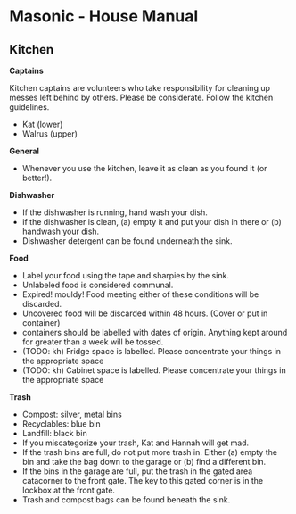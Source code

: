 # Masonic - House Manual

## Kitchen

**Captains**

Kitchen captains are volunteers who take responsibility for cleaning up messes left behind by others.
Please be considerate. 
Follow the kitchen guidelines.

- Kat (lower)
- Walrus (upper)

**General**

- Whenever you use the kitchen, leave it as clean as you found it (or better!).

**Dishwasher**
- If the dishwasher is running, hand wash your dish.
- if the dishwasher is clean, (a) empty it and put your dish in there or (b) handwash your dish.
- Dishwasher detergent can be found underneath the sink.

**Food**
- Label your food using the tape and sharpies by the sink.
- Unlabeled food is considered communal.
- Expired! mouldy! Food meeting either of these conditions will be discarded.
- Uncovered food will be discarded within 48 hours. (Cover or put in container)
- containers should be labelled with dates of origin. Anything kept around for greater than a week will be tossed.
- (TODO: kh) Fridge space is labelled. Please concentrate your things in the appropriate space
- (TODO: kh) Cabinet space is labelled. Please concentrate your things in the appropriate space

**Trash**
- Compost: silver, metal bins
- Recyclables: blue bin
- Landfill: black bin
- If you miscategorize your trash, Kat and Hannah will get mad.
- If the trash bins are full, do not put more trash in. Either (a) empty the bin and take the bag down to the garage or (b) find a different bin.
- If the bins in the garage are full, put the trash in the gated area catacorner to the front gate. The key to this gated corner is in the lockbox at the front gate.
- Trash and compost bags can be found beneath the sink.
